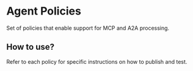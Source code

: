 # Agent Policies

Set of policies that enable support for MCP and A2A processing.

## How to use?
Refer to each policy for specific instructions on how to publish and test.